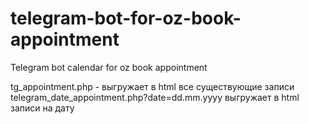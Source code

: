 # telegram-bot-for-oz-book-appointment
Telegram bot calendar for oz book appointment

tg_appointment.php - выгружает в html все существующие записи
telegram_date_appointment.php?date=dd.mm.yyyy выгружает в html записи на дату

